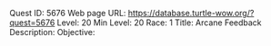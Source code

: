 Quest ID: 5676
Web page URL: https://database.turtle-wow.org/?quest=5676
Level: 20
Min Level: 20
Race: 1
Title: Arcane Feedback
Description: 
Objective: 
